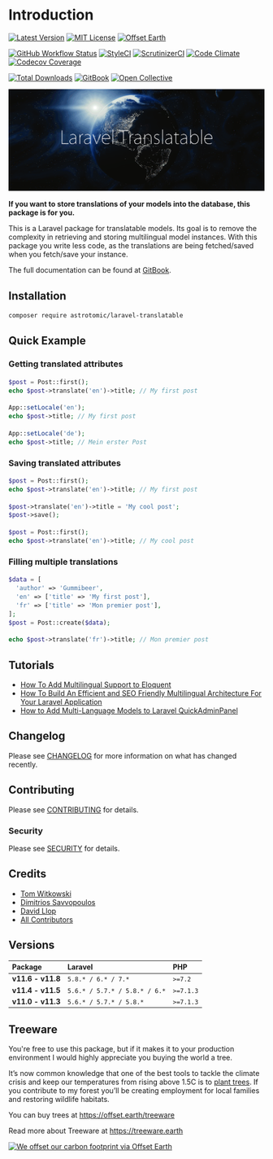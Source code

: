 # Introduction

[![Latest Version](http://img.shields.io/packagist/v/astrotomic/laravel-translatable.svg?label=Release&style=for-the-badge)](https://packagist.org/packages/astrotomic/laravel-translatable)
[![MIT License](https://img.shields.io/github/license/Astrotomic/laravel-translatable.svg?label=License&color=blue&style=for-the-badge)](https://github.com/Astrotomic/laravel-translatable/blob/master/LICENSE)
[![Offset Earth](https://img.shields.io/badge/Treeware-%F0%9F%8C%B3-green?style=for-the-badge)](https://offset.earth/treeware)

[![GitHub Workflow Status](https://img.shields.io/github/workflow/status/Astrotomic/laravel-translatable/run-tests?style=flat-square&logoColor=white&logo=github&label=Tests)](https://github.com/Astrotomic/laravel-translatable/actions?query=workflow%3Arun-tests)
[![StyleCI](https://styleci.io/repos/192333549/shield)](https://styleci.io/repos/192333549)
[![ScrutinizerCI](https://img.shields.io/scrutinizer/quality/g/Astrotomic/laravel-translatable/master.svg?label=Scrutinizer&logoColor=white&logo=scrutinizer-ci&style=flat-square)](https://scrutinizer-ci.com/g/Astrotomic/laravel-translatable/)
[![Code Climate](https://img.shields.io/codeclimate/maintainability/Astrotomic/laravel-translatable.svg?label=CodeClimate&logoColor=white&logo=code-climate&style=flat-square)](https://codeclimate.com/github/Astrotomic/laravel-translatable)
[![Codecov Coverage](https://img.shields.io/codecov/c/github/Astrotomic/laravel-translatable?logo=codecov&logoColor=white&label=Codecov&style=flat-square)](https://codecov.io/gh/Astrotomic/laravel-translatable)

[![Total Downloads](https://img.shields.io/packagist/dt/astrotomic/laravel-translatable.svg?label=Downloads&style=flat-square)](https://packagist.org/packages/astrotomic/laravel-translatable) 
[![GitBook](https://img.shields.io/badge/GitBook-Astrotomic-7e57c2.svg?style=flat-square)](https://docs.astrotomic.info/laravel-translatable)
[![Open Collective](https://img.shields.io/opencollective/all/astrotomic?label=Open%20Collective&style=flat-square)](https://opencollective.com/astrotomic)

![Laravel Translatable](docs/.gitbook/assets/laravel-translatable.png)

**If you want to store translations of your models into the database, this package is for you.**

This is a Laravel package for translatable models. Its goal is to remove the complexity in retrieving and storing multilingual model instances. With this package you write less code, as the translations are being fetched/saved when you fetch/save your instance.

The full documentation can be found at [GitBook](https://docs.astrotomic.info/laravel-translatable).

## Installation

```bash
composer require astrotomic/laravel-translatable
```

## Quick Example

### **Getting translated attributes**

```php
$post = Post::first();
echo $post->translate('en')->title; // My first post

App::setLocale('en');
echo $post->title; // My first post

App::setLocale('de');
echo $post->title; // Mein erster Post
```

### **Saving translated attributes**

```php
$post = Post::first();
echo $post->translate('en')->title; // My first post

$post->translate('en')->title = 'My cool post';
$post->save();

$post = Post::first();
echo $post->translate('en')->title; // My cool post
```

### **Filling multiple translations**

```php
$data = [
  'author' => 'Gummibeer',
  'en' => ['title' => 'My first post'],
  'fr' => ['title' => 'Mon premier post'],
];
$post = Post::create($data);

echo $post->translate('fr')->title; // Mon premier post
```

## Tutorials

* [How To Add Multilingual Support to Eloquent](https://laravel-news.com/how-to-add-multilingual-support-to-eloquent)
* [How To Build An Efficient and SEO Friendly Multilingual Architecture For Your Laravel Application](https://mydnic.be/post/how-to-build-an-efficient-and-seo-friendly-multilingual-architecture-for-your-laravel-application)
* [How to Add Multi-Language Models to Laravel QuickAdminPanel](https://quickadminpanel.com/blog/how-to-add-multi-language-models-to-laravel-quickadminpanel/)

## Changelog

Please see [CHANGELOG](docs/changelog.md) for more information on what has changed recently.

## Contributing

Please see [CONTRIBUTING](CONTRIBUTING.md) for details.

### Security

Please see [SECURITY](SECURITY.md) for details.

## Credits

- [Tom Witkowski](https://github.com/Gummibeer)
- [Dimitrios Savvopoulos](https://github.com/dimsav)
- [David Llop](https://github.com/Lloople)
- [All Contributors](https://github.com/Astrotomic/laravel-translatable/graphs/contributors)

## Versions

| Package | Laravel | PHP |
| :--- | :--- | :--- |
| **v11.6 - v11.8** | `5.8.* / 6.* / 7.*` | `>=7.2` |
| **v11.4 - v11.5** | `5.6.* / 5.7.* / 5.8.* / 6.*` | `>=7.1.3` |
| **v11.0 - v11.3** | `5.6.* / 5.7.* / 5.8.*` | `>=7.1.3` |

## Treeware

You're free to use this package, but if it makes it to your production environment I would highly appreciate you buying the world a tree.

It’s now common knowledge that one of the best tools to tackle the climate crisis and keep our temperatures from rising above 1.5C is to [plant trees](https://www.bbc.co.uk/news/science-environment-48870920). If you contribute to my forest you’ll be creating employment for local families and restoring wildlife habitats.

You can buy trees at https://offset.earth/treeware

Read more about Treeware at https://treeware.earth

[![We offset our carbon footprint via Offset Earth](https://toolkit.offset.earth/carbonpositiveworkforce/badge/5e186e68516eb60018c5172b?black=true&landscape=true)](https://offset.earth/treeware)
